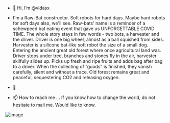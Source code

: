 - 👋 Hi, I’m @vldasx
- I'm a Raw-Bat constructor. Soft robots for hard days. Maybe hard robots for soft days also, we'll see. 
Raw-bats' name is a reminder of a schewpeed bat eating event that gave us UNFORGETTABLE COVID TIME. 
The whole story stays in few words - two bots, a harvester and the driver. Driver is one big wheel, 
almost as a ball squished from sides. Harvester is a silicone bat-like soft robot the size of a small dog. 
Entering the ancient great old forest where once agricultural land was. Driver stops under tree, branches 
and stones fly in the air, harvester skilfully slides up. Picks up fresh and ripe fruits and adds bag after 
bag to a driver. When the collecting of “goods” is finished, they vanish carefully, silent and without a 
trace. Old forest remains great and peaceful, sequestering CO2 and releasing oxygen.

- 💞️ 
- 📫 How to reach me ... If you know how to change the world, do not hesitate to mail me. Would like to know.

<!---
vldasx/vldasx is a ✨ special ✨ repository because its `README.md` (this file) appears on your GitHub profile.
You can click the Preview link to take a look at your changes.
--->
![image](https://user-images.githubusercontent.com/38176126/119252912-f855ac80-bbae-11eb-84ca-a6c7b42edae4.png)
